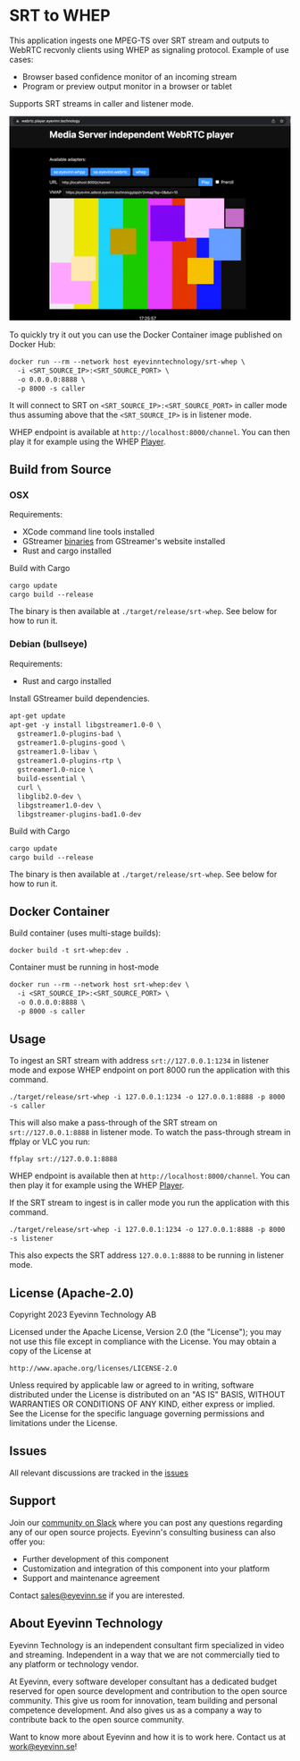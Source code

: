 # SRT to WHEP
This application ingests one MPEG-TS over SRT stream and outputs to WebRTC recvonly clients using WHEP as signaling protocol. Example of use cases:

- Browser based confidence monitor of an incoming stream
- Program or preview output monitor in a browser or tablet

Supports SRT streams in caller and listener mode.

![screenshot](docs/screenshot.png)

To quickly try it out you can use the Docker Container image published on Docker Hub:

```
docker run --rm --network host eyevinntechnology/srt-whep \
  -i <SRT_SOURCE_IP>:<SRT_SOURCE_PORT> \
  -o 0.0.0.0:8888 \
  -p 8000 -s caller
```

It will connect to SRT on `<SRT_SOURCE_IP>:<SRT_SOURCE_PORT>` in caller mode thus assuming above that the `<SRT_SOURCE_IP>` is in listener mode.

WHEP endpoint is available at `http://localhost:8000/channel`. You can then play it for example using the WHEP [Player](https://webrtc.player.eyevinn.technology/?type=whep). 

## Build from Source
### OSX

Requirements:
- XCode command line tools installed
- GStreamer [binaries](https://gstreamer.freedesktop.org/data/pkg/osx/) from GStreamer's website installed
- Rust and cargo installed

Build with Cargo

```
cargo update
cargo build --release
```

The binary is then available at `./target/release/srt-whep`. See below for how to run it.

### Debian (bullseye)

Requirements:
- Rust and cargo installed

Install GStreamer build dependencies.

```
apt-get update
apt-get -y install libgstreamer1.0-0 \
  gstreamer1.0-plugins-bad \
  gstreamer1.0-plugins-good \
  gstreamer1.0-libav \
  gstreamer1.0-plugins-rtp \
  gstreamer1.0-nice \
  build-essential \
  curl \
  libglib2.0-dev \
  libgstreamer1.0-dev \
  libgstreamer-plugins-bad1.0-dev
```

Build with Cargo

```
cargo update
cargo build --release
```

The binary is then available at `./target/release/srt-whep`. See below for how to run it.

## Docker Container

Build container (uses multi-stage builds):

```
docker build -t srt-whep:dev .
```

Container must be running in host-mode

```
docker run --rm --network host srt-whep:dev \
  -i <SRT_SOURCE_IP>:<SRT_SOURCE_PORT> \
  -o 0.0.0.0:8888 \
  -p 8000 -s caller
```

## Usage

To ingest an SRT stream with address `srt://127.0.0.1:1234` in listener mode and expose WHEP endpoint on port 8000 run the application with this command.

```
./target/release/srt-whep -i 127.0.0.1:1234 -o 127.0.0.1:8888 -p 8000 -s caller
```

This will also make a pass-through of the SRT stream on `srt://127.0.0.1:8888` in listener mode. To watch the pass-through stream in ffplay or VLC you run:

```
ffplay srt://127.0.0.1:8888
```

WHEP endpoint is available then at `http://localhost:8000/channel`. You can then play it for example using the WHEP [Player](https://webrtc.player.eyevinn.technology/?type=whep). 

If the SRT stream to ingest is in caller mode you run the application with this command.

```
./target/release/srt-whep -i 127.0.0.1:1234 -o 127.0.0.1:8888 -p 8000 -s listener
```

This also expects the SRT address `127.0.0.1:8888` to be running in listener mode.

## License (Apache-2.0)

Copyright 2023 Eyevinn Technology AB

Licensed under the Apache License, Version 2.0 (the "License");
you may not use this file except in compliance with the License.
You may obtain a copy of the License at

    http://www.apache.org/licenses/LICENSE-2.0

Unless required by applicable law or agreed to in writing, software
distributed under the License is distributed on an "AS IS" BASIS,
WITHOUT WARRANTIES OR CONDITIONS OF ANY KIND, either express or implied.
See the License for the specific language governing permissions and
limitations under the License.

## Issues
All relevant discussions are tracked in the [issues](https://github.com/Eyevinn/srt-whep/issues/)

## Support

Join our [community on Slack](http://slack.streamingtech.se) where you can post any questions regarding any of our open source projects. Eyevinn's consulting business can also offer you:

- Further development of this component
- Customization and integration of this component into your platform
- Support and maintenance agreement

Contact [sales@eyevinn.se](mailto:sales@eyevinn.se) if you are interested.

## About Eyevinn Technology

Eyevinn Technology is an independent consultant firm specialized in video and streaming. Independent in a way that we are not commercially tied to any platform or technology vendor.

At Eyevinn, every software developer consultant has a dedicated budget reserved for open source development and contribution to the open source community. This give us room for innovation, team building and personal competence development. And also gives us as a company a way to contribute back to the open source community.

Want to know more about Eyevinn and how it is to work here. Contact us at work@eyevinn.se!